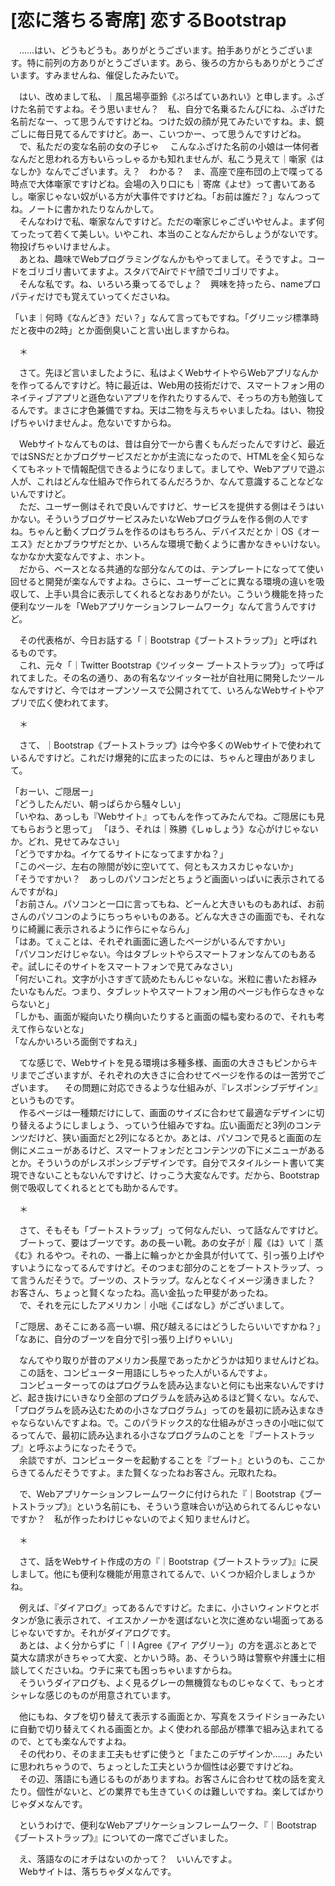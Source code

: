 # [恋に落ちる寄席] 恋するBootstrap

　……はい、どうもどうも。ありがとうございます。拍手ありがとうございます。特に前列の方ありがとうございます。あら、後ろの方からもありがとうございます。すみませんね、催促したみたいで。

　はい、改めまして私、｜風呂場亭亜鈴《ぷろぱていあれい》と申します。ふざけた名前ですよね。そう思いません？　私、自分で名乗るたんびにね、ふざけた名前だなー、って思うんですけどね。つけた奴の顔が見てみたいですね。ま、鏡ごしに毎日見てるんですけど。あー、こいつかー、って思うんですけどね。  
　で、私ただの変な名前の女の子じゃ
　こんなふざけた名前の小娘は一体何者なんだと思われる方もいらっしゃるかも知れませんが、私こう見えて｜噺家《はなしか》なんでございます。え？　わかる？　ま、高座で座布団の上で喋ってる時点で大体噺家ですけどね。会場の入り口にも｜寄席《よせ》って書いてあるし。噺家じゃない奴がいる方が大事件ですけどね。「お前は誰だ？」なんつってね。ノートに書かれたりなんかして。  
　そんなわけで私、噺家なんですけど。ただの噺家じゃございやせんよ。まず何てったって若くて美しい。いやこれ、本当のことなんだからしょうがないです。物投げちゃいけませんよ。  
　あとね、趣味でWebプログラミングなんかもやってまして。そうですよ。コードをゴリゴリ書いてますよ。スタバでAirでドヤ顔でゴリゴリですよ。  
　そんな私です。ね、いろいろ乗ってるでしょ？　興味を持ったら、nameプロパティだけでも覚えていってくださいね。

「いま｜何時《なんどき》だい？」なんて言ってもですね。「グリニッジ標準時だと夜中の2時」とか面倒臭いこと言い出しますからね。

　＊

　さて。先ほど言いましたように、私はよくWebサイトやらWebアプリなんかを作ってるんですけど。特に最近は、Web用の技術だけで、スマートフォン用のネイティブアプリと遜色ないアプリを作れたりするんで、そっちの方も勉強してるんです。まさに才色兼備ですね。天は二物を与えちゃいましたね。はい、物投げちゃいけませんよ。危ないですからね。

　Webサイトなんてものは、昔は自分で一から書くもんだったんですけど、最近ではSNSだとかブログサービスだとかが主流になったので、HTMLを全く知らなくてもネットで情報配信できるようになりまして。ましてや、Webアプリで遊ぶ人が、これはどんな仕組みで作られてるんだろうか、なんて意識することなどないんですけど。  
　ただ、ユーザー側はそれで良いんですけど、サービスを提供する側はそうはいかない。そういうブログサービスみたいなWebプログラムを作る側の人ですね。ちゃんと動くプログラムを作るのはもちろん、デバイスだとか｜OS《オーエス》だとかブラウザだとか、いろんな環境で動くように書かなきゃいけない。なかなか大変なんですよ、ホント。  
　だから、ベースとなる共通的な部分なんてのは、テンプレートになってて使い回せると開発が楽なんですよね。さらに、ユーザーごとに異なる環境の違いを吸収して、上手い具合に表示してくれるとなおありがたい。こういう機能を持った便利なツールを「Webアプリケーションフレームワーク」なんて言うんですけど。

　その代表格が、今日お話する「｜Bootstrap《ブートストラップ》」と呼ばれるものです。  
　これ、元々「｜Twitter Bootstrap《ツイッター ブートストラップ》」って呼ばれてました。その名の通り、あの有名なツイッター社が自社用に開発したツールなんですけど、今ではオープンソースで公開されてて、いろんなWebサイトやアプリで広く使われてます。

　＊

　さて、｜Bootstrap《ブートストラップ》は今や多くのWebサイトで使われているんですけど。これだけ爆発的に広まったのには、ちゃんと理由がありまして。

「おーい、ご隠居ー」  
「どうしたんだい、朝っぱらから騒々しい」  
「いやね、あっしも『Webサイト』ってもんを作ってみたんでね。ご隠居にも見てもらおうと思って」
「ほう、それは｜殊勝《しゅしょう》な心がけじゃないか。どれ、見せてみなさい」  
「どうですかね。イケてるサイトになってますかね？」  
「このページ、左右の隙間が妙に空いてて、何ともスカスカじゃないか」  
「そうですかい？　あっしのパソコンだとちょうど画面いっぱいに表示されてるんですがね」  
「お前さん。パソコンと一口に言ってもね、どーんと大きいものもあれば、お前さんのパソコンのようにちっちゃいものある。どんな大きさの画面でも、それなりに綺麗に表示されるように作らにゃならん」  
「はあ。てぇことは、それぞれ画面に適したページがいるんですかい」  
「パソコンだけじゃない。今はタブレットやらスマートフォンなんてのもあるぞ。試しにそのサイトをスマートフォンで見てみなさい」  
「何だいこれ。文字が小さすぎて読めたもんじゃないな。米粒に書いたお経みたいなもんだ。つまり、タブレットやスマートフォン用のページも作らなきゃならないと」  
「しかも、画面が縦向いたり横向いたりすると画面の幅も変わるので、それも考えて作らないとな」  
「なんかいろいろ面倒ですねえ」

　てな感じで、Webサイトを見る環境は多種多様、画面の大きさもピンからキリまでございますが、それぞれの大きさに合わせてページを作るのは一苦労でございます。
　その問題に対応できるような仕組みが、『レスポンシブデザイン』というものです。  
　作るページは一種類だけにして、画面のサイズに合わせて最適なデザインに切り替えるようにしましょう、っていう仕組みですね。広い画面だと3列のコンテンツだけど、狭い画面だと2列になるとか。あとは、パソコンで見ると画面の左側にメニューがあるけど、スマートフォンだとコンテンツの下にメニューがあるとか。そういうのがレスポンシブデザインです。自分でスタイルシート書いて実現できないこともないんですけど、けっこう大変なんです。だから、Bootstrap側で吸収してくれるととても助かるんです。


　＊

　さて、そもそも「ブートストラップ」って何なんだい、って話なんですけど。  
　ブートって、要はブーツです。あの長ーい靴。あの女子が｜履《は》いて｜蒸《む》れるやつ。それの、一番上に輪っかとか金具が付いてて、引っ張り上げやすいようになってるんですけど。そのつまむ部分のことをブートストラップ、って言うんだそうで。ブーツの、ストラップ。なんとなくイメージ湧きました？　お客さん、ちょっと賢くなったね。高い金払った甲斐があったね。  
　で、それを元にしたアメリカン｜小咄《こばなし》がございまして。

「ご隠居、あそこにある高ーい塀、飛び越えるにはどうしたらいいですかね？」
「なあに、自分のブーツを自分で引っ張り上げりゃいい」

　なんてやり取りが昔のアメリカン長屋であったかどうかは知りませんけどね。  
　この話を、コンピューター用語にしちゃった人がいるんですよ。  
　コンピューターってのはプログラムを読み込まないと何にも出来ないんですけど、起き抜けにいきなり全部のプログラムを読み込めるほど賢くない。なんで、「プログラムを読み込むための小さなプログラム」ってのを最初に読み込まなきゃならないんですよね。で。このパラドックス的な仕組みがさっきの小咄に似てるってんで、最初に読み込まれる小さなプログラムのことを『ブートストラップ』と呼ぶようになったそうで。  
　余談ですが、コンピューターを起動することを『ブート』というのも、ここからきてるんだそうですよ。また賢くなったねお客さん。元取れたね。

　で、Webアプリケーションフレームワークに付けられた『｜Bootstrap《ブートストラップ》』という名前にも、そういう意味合いが込められてるんじゃないですか？　私が作ったわけじゃないのでよく知りませんけど。

　＊

　さて、話をWebサイト作成の方の『｜Bootstrap《ブートストラップ》』に戻しまして。他にも便利な機能が用意されてるんで、いくつか紹介しましょうかね。

　例えば、『ダイアログ』ってあるんですけど。たまに、小さいウィンドウとボタンが急に表示されて、イエスかノーかを選ばないと次に進めない場面ってあるじゃないですか。それがダイアログです。  
　あとは、よく分からずに「｜I Agree《アイ アグリー》」の方を選ぶとあとで莫大な請求がきちゃって大変、とかいう時。あ、そういう時は警察や弁護士に相談してくださいね。ウチに来ても困っちゃいますからね。  
　そういうダイアログも、よく見るグレーの無機質なものじゃなくて、もっとオシャレな感じのものが用意されています。

　他にもね、タブを切り替えて表示する画面とか、写真をスライドショーみたいに自動で切り替えてくれる画面とか。よく使われる部品が標準で組み込まれてるので、とても楽なんですよね。  
　その代わり、そのまま工夫もせずに使うと「またこのデザインか……」みたいに思われちゃうので、ちょっとした工夫というか個性は必要ですけどね。  
　その辺、落語にも通じるものがありますね。お客さんに合わせて枕の話を変えたり。個性がないと、どの業界でも生きていくのは難しいですね。楽してばかりじゃダメなんです。

　というわけで、便利なWebアプリケーションフレームワーク、『｜Bootstrap《ブートストラップ》』についての一席でございました。

　え、落語なのにオチはないのかって？　いいんですよ。  
　Webサイトは、落ちちゃダメなんです。
<!--stackedit_data:
eyJoaXN0b3J5IjpbODMxNjk0NzQyLDIwMzQ5MTcxMjQsLTIwMD
c2MjA1ODMsMTkwMTcxODc5NiwxNzE5MTQxOTcxLDgzOTUwMDIw
NywtMjg1NjU4MDA3LDExNDE1NzgzMTEsNzkwNDY5NjQ2LC0xMz
U4NTE0Mjk3LC0yODE1NTQxNTgsMTg5MzQyNTQ2OCwxNjA3MjQ3
NTg0LC0xNjU3NTg5NjM2LDE3MTUxMzc3MiwzMDAxMjE3NTYsNj
YzODQ3MDEzLC0xMjMyMTgxMTc5LC0xOTA1MzA0MDc3XX0=
-->